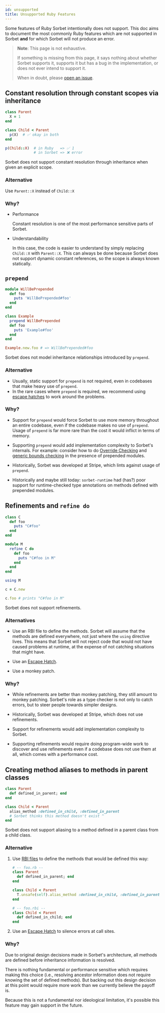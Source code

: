 ```yaml
---
id: unsupported
title: Unsupported Ruby Features
---
```


Some features of Ruby Sorbet intentionally does not support. This doc aims to
document the most commonly Ruby features which are not supported in Sorbet
**and** for which Sorbet will not produce an error.

> **Note**: This page is not exhaustive.
>
> If something is missing from this page, it says nothing about whether Sorbet
> supports it, supports it but has a bug in the implementation, or does not ever
> intend to support it.
>
> When in doubt, please
> [open an issue](https://github.com/sorbet/sorbet/issues/new/choose).

## Constant resolution through constant scopes via inheritance

```ruby
class Parent
  X = 1
end

class Child < Parent
  p(X)  # ✅ okay in both
end

p(Child::X)  # in Ruby   => ✅ 1
             # in Sorbet => ❌ error
```

Sorbet does not support constant resolution through inheritance when given an
explicit scope.

### Alternative

Use `Parent::X` instead of `Child::X`

### Why?

- Performance

  Constant resolution is one of the most performance sensitive parts of Sorbet.

- Understandability

  In this case, the code is easier to understand by simply replacing `Child::X`
  with `Parent::X`. This can always be done because Sorbet does not support
  dynamic constant references, so the scope is always known statically.

## `prepend`

```ruby
module WillBePrepended
  def foo
    puts 'WillBePrepended#foo'
  end
end

class Example
  prepend WillBePrepended
  def foo
    puts 'Example#foo'
  end
end

Example.new.foo # => WillBePrepended#foo
```

Sorbet does not model inheritance relationships introduced by `prepend`.

### Alternative

- Usually, static support for `prepend` is not required, even in codebases that
  make heavy use of `prepend`.
- In the rare cases where `prepend` is required, we recommend using
  [escape hatches](troubleshooting.md#escape-hatches) to work around the
  problems.

### Why?

- Support for `prepend` would force Sorbet to use more memory throughout an
  entire codebase, even if the codebase makes no use of `prepend`. Usage of
  `prepend` is far more rare than the cost it would inflict in terms of memory.

- Supporting `prepend` would add implementation complexity to Sorbet's
  internals. For example: consider how to do
  [Override Checking](override-checking.md) and
  [generic bounds checking](generics.md#bounds-on-type_members-and-type_templates-fixed-upper-lower)
  in the presence of prepended modules.

- Historically, Sorbet was developed at Stripe, which lints against usage of
  `prepend`.

- Historically and maybe still today: `sorbet-runtime` had (has?) poor support
  for runtime-checked type annotations on methods defined with prepended
  modules.

## Refinements and `refine do`

```ruby
class C
  def foo
    puts "C#foo"
  end
end

module M
  refine C do
    def foo
      puts "C#foo in M"
    end
  end
end

using M

c = C.new

c.foo # prints "C#foo in M"
```

Sorbet does not support refinements.

### Alternatives

- Use an RBI file to define the methods. Sorbet will assume that the methods are
  defined everywhere, not just where the `using` directive lives. This means
  that Sorbet will not reject code that would not have caused problems at
  runtime, at the expense of not catching situations that might have.

- Use an [Escape Hatch](troubleshooting.md#escape-hatches).

- Use a monkey patch.

### Why?

- While refinements are better than monkey patching, they still amount to monkey
  patching. Sorbet's role as a type checker is not only to catch errors, but to
  steer people towards simpler designs.

- Historically, Sorbet was developed at Stripe, which does not use refinements.

- Support for refinements would add implementation complexity to Sorbet.

- Supporting refinements would require doing program-wide work to discover and
  use refinements even if a codebase does not use them at all, which comes with
  a performance cost.

## Creating method aliases to methods in parent classes

```ruby
class Parent
  def defined_in_parent; end
end

class Child < Parent
  alias_method :defined_in_child, :defined_in_parent
  # Sorbet thinks this method doesn't exist ^
end
```

Sorbet does not support aliasing to a method defined in a parent class from a
child class.

### Alternative

1.  Use [RBI files](rbi.md) to define the methods that would be defined this
    way:

    ```ruby
    # -- foo.rb --
    class Parent
      def defined_in_parent; end
    end

    class Child < Parent
      T.unsafe(self).alias_method :defined_in_child, :defined_in_parent
    end

    # -- foo.rbi --
    class Child < Parent
      def defined_in_child; end
    end
    ```

2.  Use an [Escape Hatch](troubleshooting.md#escape-hatches) to silence errors
    at call sites.

### Why?

Due to original design decisions made in Sorbet's architecture, all methods are
defined before inheritance information is resolved.

There is nothing fundamental or performance sensitive which requires making this
choice (i.e., resolving ancestor information does not require knowing the set of
defined methods). But backing out this design decision at this point would
require more work than we currently believe the payoff is.

Because this is not a fundamental nor ideological limitation, it's possible this
feature may gain support in the future.
